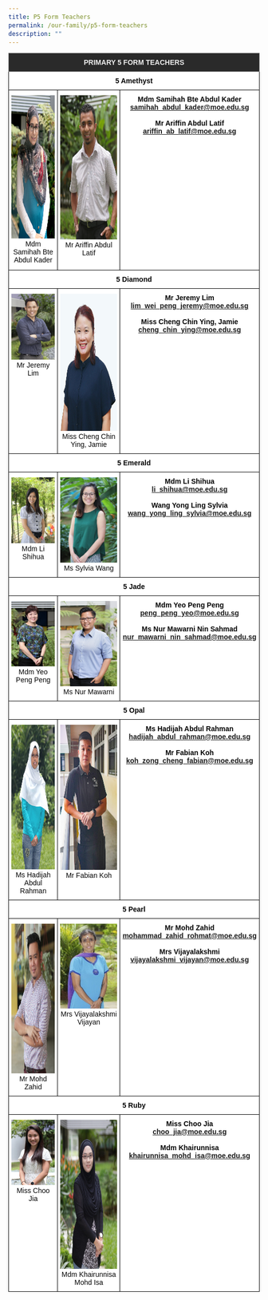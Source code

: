 ```yaml
---
title: P5 Form Teachers
permalink: /our-family/p5-form-teachers
description: ""
---
```

<style type="text/css">
.tg  {border-collapse:collapse;border-spacing:0;}
.tg td{border-color:black;border-style:solid;border-width:1px;font-family:Arial, sans-serif;font-size:14px;
  overflow:hidden;padding:10px 5px;word-break:normal;}
.tg th{border-color:black;border-style:solid;border-width:1px;font-family:Arial, sans-serif;font-size:14px;
  font-weight:normal;overflow:hidden;padding:10px 5px;word-break:normal;}
.tg .tg-8zvm{background-color:#2A2A2A;border-color:inherit;color:#EEE;font-weight:bold;text-align:center;vertical-align:middle}
.tg .tg-qn16{background-color:#FFF;color:#050505;font-weight:bold;text-align:center;vertical-align:top}
.tg .tg-v9jf{background-color:#FFF;color:#050505;text-align:center;vertical-align:top}
</style>
<table class="tg">
<thead>
  <tr>
    <th class="tg-8zvm" colspan="3"><span style="color:#EEE;background-color:#2A2A2A">PRIMARY 5 FORM TEACHERS</span></th>
  </tr>
</thead>
<tbody>
  <tr>
    <td class="tg-qn16" colspan="3"> <strong>5 Amethyst</strong></td>
  </tr>
  <tr>
    <td class="tg-v9jf"><img src="/images/Mdm%20Samihah%20Bte%20Abdul%20Kader.jpg" alt="Mdm Samihah Bte Abdul Kader.JPG" width="194" height="287">Mdm Samihah Bte Abdul Kader<br></td>
    <td class="tg-v9jf"><img src="/images/Mr%20Ariffin.jpg" alt="Mr Ariffin.JPG" width="192" height="289">Mr Ariffin Abdul Latif<br><br></td>
    <td class="tg-qn16"> <strong>Mdm Samihah Bte Abdul Kader</strong><br><a href="mailto:samihah_abdul_kader@moe.edu.sg">samihah_abdul_kader@moe.edu.sg</a><br><br><strong>Mr Ariffin Abdul Latif</strong><br><a href="mailto:ariffin_ab_latif@moe.edu.sg">ariffin_ab_latif@moe.edu.sg</a></td>
  </tr>
  <tr>
    <td class="tg-qn16" colspan="3"> <strong>  5 Diamond </strong> </td>
  </tr>
  <tr>
    <td class="tg-v9jf"><img src="images/Mr%20Jeremy%20Lim.jpg" alt="Mr Jeremy Lim.JPG" width="200">Mr Jeremy Lim <br><br></td>
    <td class="tg-v9jf"><img src="/images/Jamie.jpeg" alt="Jamie 2022.jpeg" width="197" height="275">Miss Cheng Chin Ying, Jamie </td>
    <td class="tg-qn16"><strong>Mr Jeremy Lim</strong><br><a href="mailto:lim_wei_peng_jeremy@moe.edu.sg">lim_wei_peng_jeremy@moe.edu.sg</a><br><br><strong>Miss Cheng Chin Ying, Jamie</strong><br><a href="mailto:cheng_chin_ying@moe.edu.sg">cheng_chin_ying@moe.edu.sg</a></td>
  </tr>
  <tr>
    <td class="tg-qn16" colspan="3"> <strong>  5 Emerald </strong> </td>
  </tr>
  <tr>
    <td class="tg-v9jf"><img src="images/Mrs%20Tan-Li%20Shi%20Hua.jpg" alt="Mrs Tan-Li Shi Hua.JPG" width="200">Mdm Li Shihua<br></td>
    <td class="tg-v9jf"><img src="/images/Mdm%20Sylvia%20Wang%20Yong%20Lingg.jpg" alt="Mdm Sylvia Wang Yong Ling.JPG" width="204">Ms Sylvia Wang</td>
    <td class="tg-qn16"><strong>Mdm Li Shihua</strong><br><a href="mailto:li_shihua@moe.edu.sg">li_shihua@moe.edu.sg</a><br><br><strong>Wang Yong Ling Sylvia</strong><br><a href="mailto:wang_yong_ling_sylvia@moe.edu.sg">wang_yong_ling_sylvia@moe.edu.sg</a></td>
  </tr>
  <tr>
    <td class="tg-qn16" colspan="3"><strong>  5 Jade   </strong></td>
  </tr>
  <tr>
    <td class="tg-v9jf"><img src="/images/Mdm%20Yeo%20Peng%20Peng.jpg" alt="Mdm Yeo Peng Peng.JPG" width="200">Mdm Yeo Peng Peng<br></td>
    <td class="tg-v9jf"><img src="/images/Ms%20Nur%20Mawarni%20%20Bte%20Nin%20Sahmad.jpg" alt="Ms Nur Mawarni  Bte Nin Sahmad.JPG" width="204">Ms Nur Mawarni </td>
    <td class="tg-qn16"><strong>Mdm Yeo Peng Peng</strong><br><a href="mailto:peng_peng_yeo@moe.edu.sg">peng_peng_yeo@moe.edu.sg</a><br><br><strong>Ms Nur Mawarni Nin Sahmad</strong><br><a href="mailto:nur_mawarni_nin_sahmad@moe.edu.sg">nur_mawarni_nin_sahmad@moe.edu.sg</a></td>
  </tr>
  <tr>
    <td class="tg-qn16" colspan="3"> <strong> 5 Opal   </strong></td>
  </tr>
  <tr>
    <td class="tg-v9jf"><img src="/images/Miss%20Hadijah%20Bte%20Abdul%20Rahman.jpg" alt="Miss Hadijah Bte Abdul Rahman.jpg" width="194" height="290">Ms Hadijah Abdul Rahman<br></td>
    <td class="tg-v9jf"><img src="/images/Mr%20Fabiann.jpg" alt="Mr Fabian.jpg" width="194" height="291">Mr Fabian Koh<br><br></td>
    <td class="tg-qn16"><strong>Ms Hadijah Abdul Rahman</strong><br><a href="mailto:hadijah_abdul_rahman@moe.edu.sg">hadijah_abdul_rahman@moe.edu.sg</a><br><br><strong>Mr Fabian Koh</strong><br><a href="mailto:koh_zong_cheng_fabian@moe.edu.sg">koh_zong_cheng_fabian@moe.edu.sg</a></td>
  </tr>
  <tr>
    <td class="tg-qn16" colspan="3"> <strong> 5 Pearl </strong>  </td>
  </tr>
  <tr>
    <td class="tg-v9jf"><img src="/images/Mr%20Mohd%20Zahid.jpg" alt="Mr Mohd Zahid.JPG" width="200" height="300">Mr Mohd Zahid</td>
    <td class="tg-v9jf"><img src="/images/Mrs%20Vijayalakshmi%20Vijayan.jpg" alt="Mrs Vijayalakshmi Vijayan.jpg">Mrs Vijayalakshmi Vijayan </td>
    <td class="tg-qn16"><strong>Mr Mohd Zahid</strong><br><a href="mailto:mohammad_zahid_rohmat@moe.edu.sg">mohammad_zahid_rohmat@moe.edu.sg</a><br><br><strong>Mrs Vijayalakshmi</strong><br><a href="mailto:vijayalakshmi_vijayan@moe.edu.sg">vijayalakshmi_vijayan@moe.edu.sg</a></td>
  </tr>
  <tr>
    <td class="tg-qn16" colspan="3">  <strong> 5 Ruby </strong> </td>
  </tr>
  <tr>
    <td class="tg-v9jf"><img src="/images/Miss%20Choo%20Jia%20Jia.jpg" alt="Miss Choo Jia Jia.JPG" width="200">Miss Choo Jia <br><br></td>
    <td class="tg-v9jf"><img src="/images/Mdm%20Khairunnisa%20Binte%20Mohd%20Isa.jpg" alt="Mdm Khairunnisa Binte Mohd Isa.jpg" width="200" height="299">Mdm Khairunnisa Mohd Isa </td>
    <td class="tg-qn16"><strong>Miss Choo Jia</strong><br><a href="mailto:choo_jia@moe.edu.sg">choo_jia@moe.edu.sg</a><br><br><strong> Mdm Khairunnisa</strong><br><a href="mailto:khairunnisa_mohd_isa@moe.edu.sg">khairunnisa_mohd_isa@moe.edu.sg</a></td>
  </tr>
</tbody>
</table>